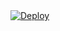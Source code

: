 <!DOCTYPE html>
<html>
<body>
  <div class="center-content">
    <a
    href="https://heroku.com/deploy?template=https://github.com/Ling-ex/File-Haram">
      <img src="https://www.herokucdn.com/deploy/button.svg" alt="Deploy">
    </a>
  </div>
</body>
</html>
